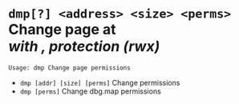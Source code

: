 <!-- TITLE: dmp -->

#  `dmp[?] <address> <size> <perms>` Change page at <address> with <size>, protection <perms> (rwx)


```
Usage: dmp Change page permissions
```


- `dmp [addr] [size] [perms]` Change permissions
- `dmp [perms]`   Change dbg.map permissions

<p hidden>dmp</p>